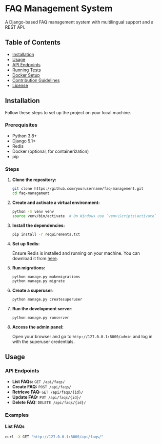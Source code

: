 # FAQ Management System

A Django-based FAQ management system with multilingual support and a REST API.

## Table of Contents

- [Installation](#installation)
- [Usage](#usage)
- [API Endpoints](#api-endpoints)
- [Running Tests](#running-tests)
- [Docker Setup](#docker-setup)
- [Contribution Guidelines](#contribution-guidelines)
- [License](#license)

## Installation

Follow these steps to set up the project on your local machine.

### Prerequisites

- Python 3.8+
- Django 5.1+
- Redis
- Docker (optional, for containerization)
- pip

### Steps

1. **Clone the repository:**

    ```sh
    git clone https://github.com/yourusername/faq-management.git
    cd faq-management
    ```

2. **Create and activate a virtual environment:**

    ```sh
    python -m venv venv
    source venv/bin/activate  # On Windows use `venv\Scripts\activate`
    ```

3. **Install the dependencies:**

    ```sh
    pip install -r requirements.txt
    ```

4. **Set up Redis:**

    Ensure Redis is installed and running on your machine. You can download it from [here](https://redis.io/download).

5. **Run migrations:**

    ```sh
    python manage.py makemigrations
    python manage.py migrate
    ```

6. **Create a superuser:**

    ```sh
    python manage.py createsuperuser
    ```

7. **Run the development server:**

    ```sh
    python manage.py runserver
    ```

8. **Access the admin panel:**

    Open your browser and go to `http://127.0.0.1:8000/admin` and log in with the superuser credentials.

## Usage

### API Endpoints

- **List FAQs:** `GET /api/faqs/`
- **Create FAQ:** `POST /api/faqs/`
- **Retrieve FAQ:** `GET /api/faqs/{id}/`
- **Update FAQ:** `PUT /api/faqs/{id}/`
- **Delete FAQ:** `DELETE /api/faqs/{id}/`

### Examples

#### List FAQs

```sh
curl -X GET "http://127.0.0.1:8000/api/faqs/"